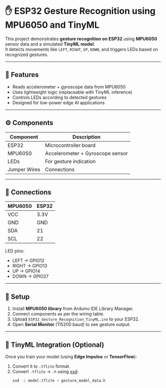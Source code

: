 # ✋ ESP32 Gesture Recognition using MPU6050 and TinyML

This project demonstrates **gesture recognition on ESP32** using **MPU6050** sensor data and a simulated **TinyML model**.  
It detects movements like `LEFT`, `RIGHT`, `UP`, `DOWN`, and triggers LEDs based on recognized gestures.

---

## 🧠 Features
- Reads accelerometer + gyroscope data from MPU6050  
- Uses lightweight logic (replaceable with TinyML inference)  
- Controls LEDs according to detected gestures  
- Designed for low-power edge AI applications  

---

## ⚙️ Components
| Component | Description |
|------------|--------------|
| ESP32 | Microcontroller board |
| MPU6050 | Accelerometer + Gyroscope sensor |
| LEDs | For gesture indication |
| Jumper Wires | Connections |

---

## 🔌 Connections
| MPU6050 | ESP32 |
|----------|--------|
| VCC | 3.3V |
| GND | GND |
| SDA | 21 |
| SCL | 22 |

LED pins:  
- LEFT → GPIO12  
- RIGHT → GPIO13  
- UP → GPIO14  
- DOWN → GPIO27  

---

## 🧩 Setup
1. Install **MPU6050 library** from Arduino IDE Library Manager.  
2. Connect components as per the wiring table.  
3. Upload `ESP32_Gesture_Recognition_TinyML.ino` to your ESP32.  
4. Open **Serial Monitor** (115200 baud) to see gesture output.

---

## 🧠 TinyML Integration (Optional)
Once you train your model (using **Edge Impulse** or **TensorFlow**):
1. Convert it to `.tflite` format.  
2. Convert `.tflite` → `.h` using [xxd](https://linux.die.net/man/1/xxd):  
   ```bash
   xxd -i model.tflite > gesture_model_data.h
